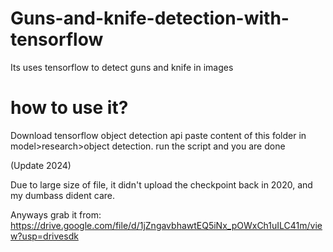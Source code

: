 # Guns-and-knife-detection-with-tensorflow
Its uses tensorflow to detect guns and knife in images

# how to use it?
Download tensorflow object detection api 
paste content of this folder in model>research>object detection.
run the script and you are done

(Update 2024)

Due to large size of file, it didn't upload the checkpoint back in 2020, and my dumbass
dident care.

Anyways grab it from: https://drive.google.com/file/d/1jZngavbhawtEQ5iNx_pOWxCh1uILC41m/view?usp=drivesdk
